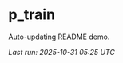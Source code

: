 # p_train

Auto-updating README demo.

<!--START_SECTION:status-->
_Last run: 2025-10-31 05:25 UTC_
<!--END_SECTION:status-->

































































































































































































































































































































































































































































































































































































































































































































































































































































































































































































































































































































































































































































































































































































































































































































































































